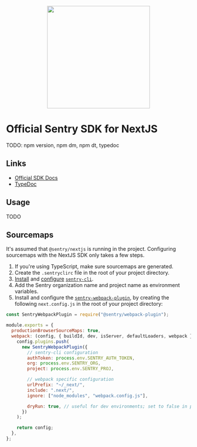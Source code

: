 <p align="center">
  <a href="https://sentry.io" target="_blank" align="center">
    <img src="https://sentry-brand.storage.googleapis.com/sentry-logo-black.png" width="280">
  </a>
  <br />
</p>

# Official Sentry SDK for NextJS

TODO: npm version, npm dm, npm dt, typedoc

## Links

- [Official SDK Docs](https://docs.sentry.io/quickstart/)
- [TypeDoc](http://getsentry.github.io/sentry-javascript/)

## Usage

TODO

## Sourcemaps

It's assumed that `@sentry/nextjs` is running in the project.
Configuring sourcemaps with the NextJS SDK only takes a few steps.

1. If you're using TypeScript, make sure sourcemaps are generated.
2. Create the `.sentryclirc` file in the root of your project directory.
3. [Install](https://docs.sentry.io/product/cli/installation/)
and [configure](https://docs.sentry.io/product/cli/configuration/)
[`sentry-cli`](https://github.com/getsentry/sentry-cli).
4. Add the Sentry organization name and project name as environment variables.
5. Install and configure the  [`sentry-webpack-plugin`](https://docs.sentry.io/platforms/javascript/sourcemaps/tools/webpack/),
by creating the following `next.config.js` in the root of your project directory:

```js
const SentryWebpackPlugin = require("@sentry/webpack-plugin");

module.exports = {
  productionBrowserSourceMaps: true,
  webpack: (config, { buildId, dev, isServer, defaultLoaders, webpack }) => {
    config.plugins.push(
      new SentryWebpackPlugin({
        // sentry-cli configuration
        authToken: process.env.SENTRY_AUTH_TOKEN,
        org: process.env.SENTRY_ORG,
        project: process.env.SENTRY_PROJ,

        // webpack specific configuration
        urlPrefix: "~/_next/",
        include: ".next/",
        ignore: ["node_modules", "webpack.config.js"],

        dryRun: true, // useful for dev environments; set to false in production
      })
    );

    return config;
  },
};
```
